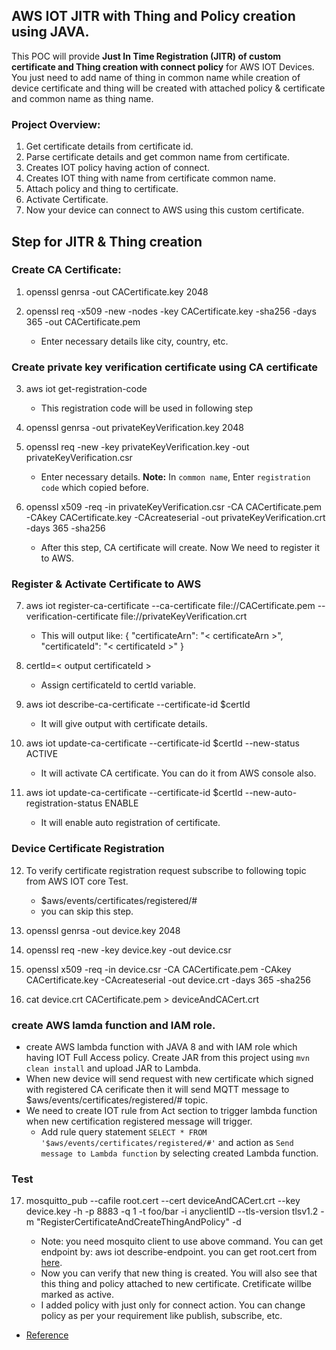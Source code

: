## AWS IOT JITR with Thing and Policy creation using JAVA.
This POC will provide **Just In Time Registration (JITR) of custom certificate and Thing creation with connect policy** for AWS IOT Devices. You just need to add name of thing in common name while creation of device certificate and thing will be created with attached policy & certificate and common name as thing name.

### Project Overview: ###
1. Get certificate details from certificate id.
2. Parse certificate details and get common name from certificate.
3. Creates IOT policy having action of connect. 
4. Creates IOT thing with name from certificate common name.
5. Attach policy and thing to certificate.
6. Activate Certificate.
7. Now your device can connect to AWS using this custom certificate.

## Step for JITR & Thing creation
### Create CA Certificate:
1. openssl genrsa -out CACertificate.key 2048

2. openssl req -x509 -new -nodes -key CACertificate.key -sha256 -days 365 -out CACertificate.pem
   - Enter necessary details like city, country, etc.

### Create private key verification certificate using CA certificate
3. aws iot get-registration-code
   - This registration code will be used in following step

4. openssl genrsa -out privateKeyVerification.key 2048

5. openssl req -new -key privateKeyVerification.key -out privateKeyVerification.csr
   - Enter necessary details. **Note:** In `common name`, Enter `registration code` which copied before.

6. openssl x509 -req -in privateKeyVerification.csr -CA CACertificate.pem -CAkey CACertificate.key -CAcreateserial -out privateKeyVerification.crt -days 365 -sha256
   - After this step, CA certificate will create. Now We need to register it to AWS.

### Register & Activate Certificate to AWS
7. aws iot register-ca-certificate --ca-certificate file://CACertificate.pem --verification-certificate file://privateKeyVerification.crt
   - This will output like: 
	{
	    "certificateArn": "< certificateArn >",
	    "certificateId": "< certificateId >"
	}

8. certId=< output certificateId >
	- Assign certificateId to certId variable.

9. aws iot describe-ca-certificate --certificate-id $certId
	- It will give output with certificate details.

10. aws iot update-ca-certificate --certificate-id $certId --new-status ACTIVE
	- It will activate CA certificate. You can do it from AWS console also.

11. aws iot update-ca-certificate --certificate-id  $certId --new-auto-registration-status ENABLE
	- It will enable auto registration of certificate.

### Device Certificate Registration
12. To verify certificate registration request subscribe to following topic from AWS IOT core Test.
	- $aws/events/certificates/registered/#
	- you can skip this step.

13. openssl genrsa -out device.key 2048
14. openssl req -new -key device.key -out device.csr
15. openssl x509 -req -in device.csr -CA CACertificate.pem -CAkey CACertificate.key -CAcreateserial -out device.crt -days 365 -sha256
16. cat device.crt CACertificate.pem > deviceAndCACert.crt

### create AWS lamda function and IAM role.
- create AWS lambda function with JAVA 8 and with IAM role which having IOT Full Access policy. Create JAR from this project using `mvn clean install` and upload JAR to Lambda.   
- When new device will send request with new certificate which signed with registered CA cerificate then it will send MQTT message to $aws/events/certificates/registered/# topic.
- We need to create IOT rule from Act section to trigger lambda function when new certification registered message will trigger. 
	- Add rule query statement `SELECT * FROM '$aws/events/certificates/registered/#'` and action as `Send message to Lambda function` by selecting created Lambda function.

### Test
17. mosquitto_pub --cafile root.cert --cert deviceAndCACert.crt --key device.key -h <aws-endpoint> -p 8883 -q 1 -t  foo/bar -i  anyclientID --tls-version tlsv1.2 -m "RegisterCertificateAndCreateThingAndPolicy" -d
	- Note: you need mosquito client to use above command. You can get endpoint by: aws iot describe-endpoint. you can get root.cert from [here](https://www.amazontrust.com/repository/AmazonRootCA1.pem). 
	- Now you can verify that new thing is created. You will also see that this thing and policy attached to new certificate. Cretificate willbe marked as active.
	- I added policy with just only for connect action. You can change policy as per your requirement like publish, subscribe, etc.

- [Reference](https://aws.amazon.com/blogs/iot/just-in-time-registration-of-device-certificates-on-aws-iot/)

